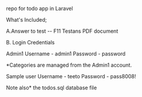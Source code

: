 repo for todo app in Laravel

What's Included;

A.Answer to test -- F11 Testans PDF document

B. Login Credentials

Admin1 Username - admin1 Password - password

*Categories are managed from the Admin1 account.

Sample user Username - teeto Password - pass8008!


Note also* the todos.sql database file


